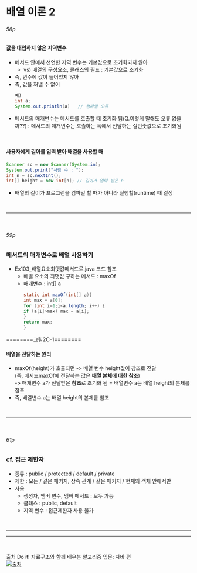# 배열 이론 2

###### 58p
#### 값을 대입하지 않은 지역변수
- 메서드 안에서 선언한 지역 변수는 기본값으로 초기화되지 않아
  - vs) 배열의 구성요소, 클래스의 필드 : 기본값으로 초기화
- 즉, 변수에 값이 들어있지 않아
- 즉, 값을 꺼낼 수 없어
    ```java
  예)
    int a;
    System.out.println(a)   // 컴파일 오류
    ```
- 메서드의 매개변수는 메서드를 호출할 때 초기화 됨(Q.이렇게 말해도 오류 없을까??) : 메서드의 매개변수는 호출하는 쪽에서 전달하는 실인숫값으로 초기화됨

<br>

#### 사용자에게 길이를 입력 받아 배열을 사용할 때
```java
Scanner sc = new Scanner(System.in);
System.out.print("사람 수 : ");
int n = sc.nextInt();
int[] height = new int[n]; // 길이가 입력 받은 n
```
- 배열의 길이가 프로그램을 컴파일 할 때가 아니라 실행할(runtime) 때 결정 


<br>

---

<br>

###### 59p
### 메서드의 매개변수로 배열 사용하기
- Ex103_배열요소최댓값메서드로.java 코드 참조
  - 배열 요소의 최댓값 구하는 메서드 : maxOf
  - 매개변수 : int[] a
    ```java
    static int maxOf(int[] a){
    int max = a[0];
    for (int i=1;i<a.length; i++) {
    if (a[i]>max) max = a[i];
    }
    return max;
    }
    ```

========그림2C-1========
#### 배열을 전달하는 원리
- maxOf(height)가 호출되면 -> 배열 변수 height값이 참조로 전달   
  (즉, 메서드maxOf에 전달하는 값은 **배열 본체에 대한 참조**)   
-> 매개변수 a가 전달받은 **참조**로 초기화 됨 = 배열변수 a는 배열 height의 본체를 참조
- 즉, 배열변수 a는 배열 height의 본체를 참조

<br>

---

<br>

###### 61p
### cf. 접근 제한자
- 종류 : public / protected         / default   / private
- 제한 : 모든 / 같은 패키지, 상속 관계 / 같은 패키지  / 현재의 객체 안에서만
- 사용
  - 생성자, 멤버 변수, 멤버 메서드 : 모두 가능
  - 클래스 : public, default
  - 지역 변수 : 접근제한자 사용 불가

<br>

---

---

<br>

출처
Do it! 자료구조와 함께 배우는 알고리즘 입문: 자바 편   
[![출처](https://velog.velcdn.com/images/data_sy/post/d60b7ad1-7165-4d74-bbd9-b4aa207131cc/image.png)](https://product.kyobobook.co.kr/detail/S000001817897)
